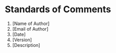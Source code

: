 Standards of Comments
=====================
1. [Name of Author]
2. [Email of Author]
3. [Date]
4. [Version]
5. [Description]
